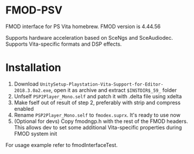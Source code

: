 # FMOD-PSV
FMOD interface for PS Vita homebrew. FMOD version is 4.44.56

Supports hardware acceleration based on SceNgs and SceAudiodec. Supports Vita-specific formats and DSP effects.

# Installation
1. Download ```UnitySetup-Playstation-Vita-Support-for-Editor-2018.3.0a2.exe```, open it as archive and extract ```$INSTDIR$_59_``` folder
2. Unfself ```PSP2Player_Mono.self``` and patch it with .delta file using xdelta
3. Make fself out of result of step 2, preferably with strip and compress enabled
4. Rename ```PSP2Player_Mono.self``` to ```fmodex.suprx```. It's ready to use now
5. (Optional for devs) Copy fmodngp.h with the rest of the FMOD headers. This allows dev to set some additional Vita-specific properties during FMOD system init

For usage example refer to fmodInterfaceTest.
